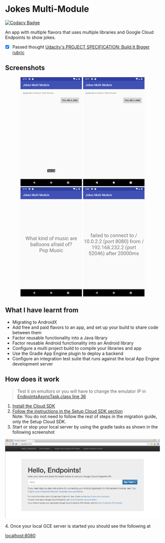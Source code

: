 # Jokes Multi-Module

[![Codacy Badge](https://api.codacy.com/project/badge/Grade/4fb182a9faf94701a223903c83b99385)](https://app.codacy.com/app/DasserBasyouni/JokesMultiModule?utm_source=github.com&utm_medium=referral&utm_content=DasserBasyouni/JokesMultiModule&utm_campaign=Badge_Grade_Dashboard)

An app with multiple flavors that uses multiple libraries and Google Cloud Endpoints to show jokes.
-  [x]  Passed thought [Udacity's PROJECT SPECIFICATION: Build It Bigger rubric](https://review.udacity.com/#!/rubrics/61/view)

## Screenshots
<p align="center"><img src="/pictures/screenshot1.png" width="200"> <img src="/pictures/screenshot2.png" width="200"> <img src="/pictures/screenshot3.png" width="200"> <img src="/pictures/screenshot4.png" width="200"></p>

## What I have learnt from
-   Migrating to AndroidX
-   Add free and paid flavors to an app, and set up your build to share code between them
-   Factor reusable functionality into a Java library
-   Factor reusable Android functionality into an Android library
-   Configure a multi project build to compile your libraries and app
-   Use the Gradle App Engine plugin to deploy a backend
-   Configure an integration test suite that runs against the local App Engine development server

## How does it work
> Test it on emultors or you will have to change the emulator IP in [EndpointsAsyncTask.class line 36](https://github.com/DasserBasyouni/JokesMultiModule/blob/master/app/src/main/java/com/example/dasser/jokesmultimodule/EndpointsAsyncTask.java#L34)

1. [Install the Cloud SDK](https://cloud.google.com/sdk/docs/)  
2. [Follow the instructions in the Setup Cloud SDK section](https://cloud.google.com/endpoints/docs/frameworks/java/migrating-android)  
Note: You do not need to follow the rest of steps in the migration guide, only the Setup Cloud SDK.  
3. Start or stop your local server by using the gradle tasks as shown in the following screenshot
<p align="center"><img src="/pictures/devappserver-endpoints.png"></p>
4. Once your local GCE server is started you should see the following at

[localhost:8080](http://localhost:8080/)

